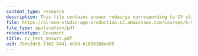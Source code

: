 ```yaml
---
content_type: resource
description: This file contains answer redaings corresponding to CV stimuli test.
file: https://ol-ocw-studio-app-production.s3.amazonaws.com/courses/6-542j-laboratory-on-the-physiology-acoustics-and-perception-of-speech-fall-2005/7bde3dc5716284414dd861890108e465_cv_test_answrs.pdf
file_type: application/pdf
resourcetype: Document
title: cv_test_answrs.pdf
uid: 7bde3dc5-7162-8441-4dd8-61890108e465
---
```

